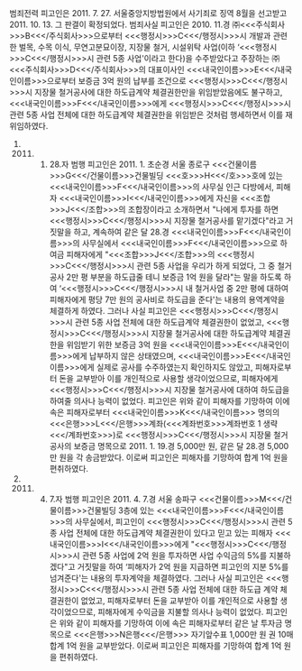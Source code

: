 범죄전력
피고인은 2011. 7. 27. 서울중앙지방법원에서 사기죄로 징역 8월을 선고받고 2011. 10. 13. 그 판결이 확정되었다.
범죄사실
피고인은 2010. 11.경 ㈜<<<주식회사>>>B<<</주식회사>>>으로부터 <<<행정시>>>C<<</행정시>>>시 개발과 관련한 벌목, 수목 이식, 무연고분묘이장, 지장물 철거, 시설위탁 사업(이하 ‘<<<행정시>>>C<<</행정시>>>시 관련 5종 사업'이라고 한다)을 수주받았다고 주장하는 ㈜<<<주식회사>>>D<<</주식회사>>>의 대표이사인 <<<내국인이름>>>E<<</내국인이름>>>으로부터 보증금 3억 원의 납부를 조건으로 <<<행정시>>>C<<</행정시>>>시 지장물 철거공사에 대한 하도급계약 체결권한만을 위임받았음에도 불구하고, <<<내국인이름>>>F<<</내국인이름>>>에게 <<<행정시>>>C<<</행정시>>>시 관련 5종 사업 전체에 대한 하도급계약 체결권한을 위임받은 것처럼 행세하면서 이를 재위임하였다.
1. 2011. 1. 28.자 범행
피고인은 2011. 1. 초순경 서울 종로구 <<<건물이름>>>G<<</건물이름>>>건물빌딩 <<<호>>>H<<</호>>>호에 있는 <<<내국인이름>>>F<<</내국인이름>>>의 사무실 인근 다방에서, 피해자 <<<내국인이름>>>I<<</내국인이름>>>에게 자신을 <<<조합>>>J<<</조합>>>의 조합장이라고 소개하면서 "나에게 투자를 하면 <<<행정시>>>C<<</행정시>>>시 지장물 철거공사를 맡기겠다"라고 거짓말을 하고, 계속하여 같은 달 28.경 <<<내국인이름>>>F<<</내국인이름>>>의 사무실에서 <<<내국인이름>>>F<<</내국인이름>>>으로 하여금 피해자에게 "<<<조합>>>J<<</조합>>>의 <<<행정시>>>C<<</행정시>>>시 관련 5종 사업을 우리가 하게 되었다, 그 중 철거공사 2만 평 부분을 하도급줄 테니 보증금 1억 원을 달라"는 말을 하도록 하여 ‘<<<행정시>>>C<<</행정시>>>시 내 철거사업 중 2만 평에 대하여 피해자에게 평당 7만 원의 공사비로 하도급을 준다'는 내용의 용역계약을 체결하게 하였다.
그러나 사실 피고인은 <<<행정시>>>C<<</행정시>>>시 관련 5종 사업 전체에 대한 하도급계약 체결권한이 없었고, <<<행정시>>>C<<</행정시>>>시 지장물 철거공사에 대한 하도급계약 체결권한을 위임받기 위한 보증금 3억 원을 <<<내국인이름>>>E<<</내국인이름>>>에게 납부하지 않은 상태였으며, <<<내국인이름>>>E<<</내국인이름>>>에게 실제로 공사를 수주하였는지 확인하지도 않았고, 피해자로부터 돈을 교부받아 이를 개인적으로 사용할 생각이었으므로, 피해자에게 <<<행정시>>>C<<</행정시>>>시 지장물 철거공사에 대하여 하도급을 하여줄 의사나 능력이 없었다.
피고인은 위와 같이 피해자를 기망하여 이에 속은 피해자로부터 <<<내국인이름>>>K<<</내국인이름>>> 명의의 <<<은행>>>L<<</은행>>>계좌(<<<계좌번호>>>계좌번호 1 생략<<</계좌번호>>>)로 <<<행정시>>>C<<</행정시>>>시 지장물 철거공사의 보증금 명목으로 2011. 1. 19.경 5,000만 원, 같은 달 28.경 5,000만 원을 각 송금받았다.
이로써 피고인은 피해자를 기망하여 합계 1억 원을 편취하였다.
2. 2011. 4. 7.자 범행
피고인은 2011. 4. 7.경 서울 송파구 <<<건물이름>>>M<<</건물이름>>>건물빌딩 3층에 있는 <<<내국인이름>>>F<<</내국인이름>>>의 사무실에서, 피고인이 <<<행정시>>>C<<</행정시>>>시 관련 5종 사업 전체에 대한 하도급계약 체결권한이 있다고 믿고 있는 피해자 <<<내국인이름>>>I<<</내국인이름>>>에게 "<<<행정시>>>C<<</행정시>>>시 관련 5종 사업에 2억 원을 투자하면 사업 수익금의 5%를 지불하겠다"고 거짓말을 하여 ‘피해자가 2억 원을 지급하면 피고인의 지분 5%를 넘겨준다'는 내용의 투자계약을 체결하였다.
그러나 사실 피고인은 <<<행정시>>>C<<</행정시>>>시 관련 5종 사업 전체에 대한 하도급 계약 체결권한이 없었고, 피해자로부터 돈을 교부받아 이를 개인적으로 사용할 생각이었으므로, 피해자에게 수익금을 지불할 의사나 능력이 없었다.
피고인은 위와 같이 피해자를 기망하여 이에 속은 피해자로부터 같은 날 투자금 명목으로 <<<은행>>>N은행<<</은행>>> 자기앞수표 1,000만 원 권 10매 합계 1억 원을 교부받았다.
이로써 피고인은 피해자를 기망하여 합계 1억 원을 편취하였다.
